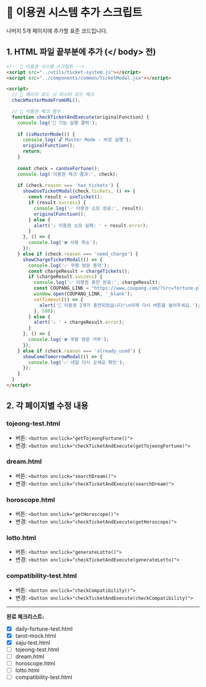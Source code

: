 # 🎫 이용권 시스템 추가 스크립트

나머지 5개 페이지에 추가할 표준 코드입니다.

## 1. HTML 파일 끝부분에 추가 (</ body> 전)

```html
<!-- 🎫 이용권 시스템 스크립트 -->
<script src="../utils/ticket-system.js"></script>
<script src="../components/common/TicketModal.jsx"></script>

<script>
  // 🎫 페이지 로드 시 마스터 모드 체크
  checkMasterModeFromURL();

  // 🎫 이용권 체크 함수
  function checkTicketAndExecute(originalFunction) {
    console.log('🎯 기능 실행 클릭');
    
    if (isMasterMode()) {
      console.log('🔓 Master Mode - 바로 실행');
      originalFunction();
      return;
    }
    
    const check = canUseFortune();
    console.log('이용권 체크 결과:', check);
    
    if (check.reason === 'has_tickets') {
      showUseTicketModal(check.tickets, () => {
        const result = useTicket();
        if (result.success) {
          console.log('✅ 이용권 소모 성공:', result);
          originalFunction();
        } else {
          alert('⚠️ 이용권 소모 실패: ' + result.error);
        }
      }, () => {
        console.log('❌ 사용 취소');
      });
    } else if (check.reason === 'need_charge') {
      showChargeTicketModal(() => {
        console.log('✅ 쿠팡 방문 동의');
        const chargeResult = chargeTickets();
        if (chargeResult.success) {
          console.log('✅ 이용권 충전 완료:', chargeResult);
          const COUPANG_LINK = "https://www.coupang.com/?src=fortune-platform";
          window.open(COUPANG_LINK, '_blank');
          setTimeout(() => {
            alert('🎫 이용권 2개가 충전되었습니다!\n이제 다시 버튼을 눌러주세요.');
          }, 500);
        } else {
          alert('⚠️ ' + chargeResult.error);
        }
      }, () => {
        console.log('❌ 쿠팡 방문 거부');
      });
    } else if (check.reason === 'already_used') {
      showComeTomorrowModal(() => {
        console.log('✅ 내일 다시 오세요 확인');
      });
    }
  }
</script>
```

## 2. 각 페이지별 수정 내용

### tojeong-test.html
- 버튼: `<button onclick="getTojeongFortune()">`
- 변경: `<button onclick="checkTicketAndExecute(getTojeongFortune)">`

### dream.html
- 버튼: `<button onclick="searchDream()">`
- 변경: `<button onclick="checkTicketAndExecute(searchDream)">`

### horoscope.html  
- 버튼: `<button onclick="getHoroscope()">`
- 변경: `<button onclick="checkTicketAndExecute(getHoroscope)">`

### lotto.html
- 버튼: `<button onclick="generateLotto()">`
- 변경: `<button onclick="checkTicketAndExecute(generateLotto)">`

### compatibility-test.html
- 버튼: `<button onclick="checkCompatibility()">`
- 변경: `<button onclick="checkTicketAndExecute(checkCompatibility)">`

---

**완료 체크리스트:**
- [x] daily-fortune-test.html
- [x] tarot-mock.html
- [x] saju-test.html
- [ ] tojeong-test.html
- [ ] dream.html
- [ ] horoscope.html
- [ ] lotto.html
- [ ] compatibility-test.html
